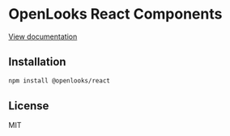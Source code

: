 # OpenLooks React Components

[View documentation](https://openlooks.dev)

## Installation

```bash
npm install @openlooks/react
```

## License

MIT
